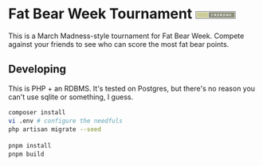 # Fat Bear Week Tournament ![Yasashii Badge](./public/images/yasashii-badge.png)
This is a March Madness-style tournament for Fat Bear Week. Compete against your friends to see who can score the most fat bear points.

## Developing
This is PHP + an RDBMS. It's tested on Postgres, but there's no reason you can't use sqlite or something, I guess.

```sh
composer install
vi .env # configure the needfuls
php artisan migrate --seed

pnpm install
pnpm build
```
